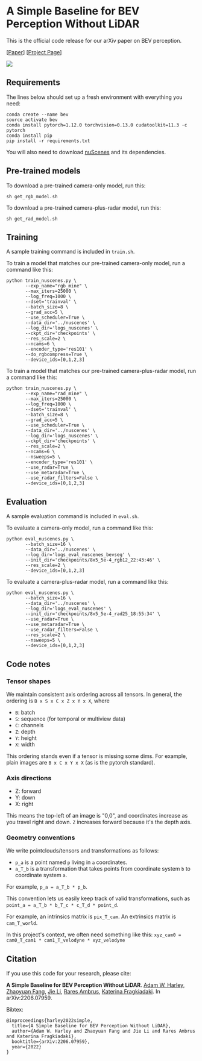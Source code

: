 # A Simple Baseline for BEV Perception Without LiDAR

This is the official code release for our arXiv paper on BEV perception. 

[[Paper](https://arxiv.org/abs/2206.07959)] [[Project Page](https://simple-bev.github.io/)]

<img src='https://simple-bev.github.io/videos/output_compressed.gif'>



## Requirements

The lines below should set up a fresh environment with everything you need: 
```
conda create --name bev
source activate bev 
conda install pytorch=1.12.0 torchvision=0.13.0 cudatoolkit=11.3 -c pytorch
conda install pip
pip install -r requirements.txt
```

You will also need to download [nuScenes](https://www.nuscenes.org/) and its dependencies.


## Pre-trained models

To download a pre-trained camera-only model, run this:

```
sh get_rgb_model.sh
```

To download a pre-trained camera-plus-radar model, run this:

```
sh get_rad_model.sh
```


## Training

A sample training command is included in `train.sh`.

To train a model that matches our pre-trained camera-only model, run a command like this:

```
python train_nuscenes.py \
       --exp_name="rgb_mine" \
       --max_iters=25000 \
       --log_freq=1000 \
       --dset='trainval' \
       --batch_size=8 \
       --grad_acc=5 \
       --use_scheduler=True \
       --data_dir='../nuscenes' \
       --log_dir='logs_nuscenes' \
       --ckpt_dir='checkpoints' \
       --res_scale=2 \
       --ncams=6 \
       --encoder_type='res101' \
       --do_rgbcompress=True \
       --device_ids=[0,1,2,3]
```

To train a model that matches our pre-trained camera-plus-radar model, run a command like this:

```
python train_nuscenes.py \
       --exp_name="rad_mine" \
       --max_iters=25000 \
       --log_freq=1000 \
       --dset='trainval' \
       --batch_size=8 \
       --grad_acc=5 \
       --use_scheduler=True \
       --data_dir='../nuscenes' \
       --log_dir='logs_nuscenes' \
       --ckpt_dir='checkpoints' \
       --res_scale=2 \
       --ncams=6 \
       --nsweeps=5 \
       --encoder_type='res101' \
       --use_radar=True \
       --use_metaradar=True \
       --use_radar_filters=False \
       --device_ids=[0,1,2,3]
```


## Evaluation

A sample evaluation command is included in `eval.sh`.

To evaluate a camera-only model, run a command like this:
```
python eval_nuscenes.py \
       --batch_size=16 \
       --data_dir='../nuscenes' \
       --log_dir='logs_eval_nuscenes_bevseg' \
       --init_dir='checkpoints/8x5_5e-4_rgb12_22:43:46' \
       --res_scale=2 \
       --device_ids=[0,1,2,3]
```

To evaluate a camera-plus-radar model, run a command like this:
```
python eval_nuscenes.py \
       --batch_size=16 \
       --data_dir='../nuscenes' \
       --log_dir='logs_eval_nuscenes' \
       --init_dir='checkpoints/8x5_5e-4_rad25_18:55:34' \
       --use_radar=True \
       --use_metaradar=True \
       --use_radar_filters=False \
       --res_scale=2 \
       --nsweeps=5 \
       --device_ids=[0,1,2,3]
```






## Code notes
### Tensor shapes

We maintain consistent axis ordering across all tensors. In general, the ordering is `B x S x C x Z x Y x X`, where

- `B`: batch
- `S`: sequence (for temporal or multiview data)
- `C`: channels
- `Z`: depth
- `Y`: height
- `X`: width

This ordering stands even if a tensor is missing some dims. For example, plain images are `B x C x Y x X` (as is the pytorch standard).

### Axis directions

- Z: forward
- Y: down
- X: right

This means the top-left of an image is "0,0", and coordinates increase as you travel right and down. `Z` increases forward because it's the depth axis.

### Geometry conventions

We write pointclouds/tensors and transformations as follows:

- `p_a` is a point named `p` living in `a` coordinates.
- `a_T_b` is a transformation that takes points from coordinate system `b` to coordinate system `a`.

For example, `p_a = a_T_b * p_b`.

This convention lets us easily keep track of valid transformations, such as
`point_a = a_T_b * b_T_c * c_T_d * point_d`.

For example, an intrinsics matrix is `pix_T_cam`. An extrinsics matrix is `cam_T_world`. 

In this project's context, we often need something like this:
`xyz_cam0 = cam0_T_cam1 * cam1_T_velodyne * xyz_velodyne`


## Citation

If you use this code for your research, please cite:

**A Simple Baseline for BEV Perception Without LiDAR**.
[Adam W. Harley](https://cs.cmu.edu/~aharley),
[Zhaoyuan Fang](https://zfang399.github.io/),
[Jie Li](https://www.tri.global/about-us/jie-li/),
[Rares Ambrus](https://www.csc.kth.se/~raambrus/),
[Katerina Fragkiadaki](http://cs.cmu.edu/~katef/). In arXiv:2206.07959.

Bibtex:
```
@inproceedings{harley2022simple,
  title={A Simple Baseline for BEV Perception Without LiDAR},
  author={Adam W. Harley and Zhaoyuan Fang and Jie Li and Rares Ambrus and Katerina Fragkiadaki},
  booktitle={arXiv:2206.07959},
  year={2022}
}
```
